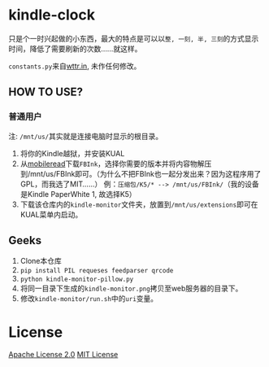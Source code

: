# kindle-clock
只是个一时兴起做的小东西，最大的特点是可以以`整, 一刻, 半, 三刻`的方式显示时间，降低了需要刷新的次数……就这样。

`constants.py`来自[wttr.in](https://github.com/chubin/wttr.in), 未作任何修改。

## HOW TO USE?

### 普通用户
注: `/mnt/us/`其实就是连接电脑时显示的根目录。
1. 将你的Kindle越狱，并安装KUAL
2. 从[mobileread](https://www.mobileread.com/forums/showthread.php?t=225030)下载`FBInk`，选择你需要的版本并将内容物解压到/mnt/us/FBInk即可。（为什么不把FBInk也一起分发出来？因为这程序用了GPL，而我选了MIT……）
例：`压缩包/K5/* --> /mnt/us/FBInk/`（我的设备是Kindle PaperWhite 1, 故选择K5）
3. 下载该仓库内的`kindle-monitor`文件夹，放置到`/mnt/us/extensions`即可在KUAL菜单内启动。

## Geeks
1. Clone本仓库
2. `pip install PIL requeses feedparser qrcode`
3. `python kindle-monitor-pillow.py`
4. 将同一目录下生成的`kindle-monitor.png`拷贝至web服务器的目录下。
5. 修改`kindle-monitor/run.sh`中的`uri`变量。

# License
[Apache License 2.0](https://github.com/chubin/wttr.in/blob/master/LICENSE)
[MIT License](https://github.com/Xuyiyang23333/kindle-clock/blob/main/LICENSE)
